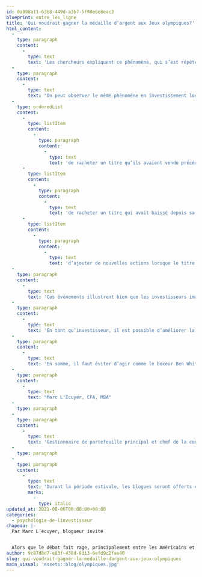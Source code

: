 ```yaml
---
id: 0a098a11-63b8-449d-a3b7-5f98e6e8eac3
blueprint: entre_les_ligne
title: 'Qui voudrait gagner la médaille d’argent aux Jeux olympiques?'
html_content:
  -
    type: paragraph
    content:
      -
        type: text
        text: 'Les chercheurs expliquent ce phénomène, qui s’est répété dans plusieurs autres événements, par la pensée contre-factuelle qui consiste à analyser quel aurait été le résultat si les événements s’étaient déroulés différemment; en d’autres mots, les athlètes se construisent une réalité alternative. Il est probablement plus facile pour le médaillé d’argent que le médaillé de bronze d’imaginer un scénario où il remporte la médaille d’or. À l’inverse, il est plus facile pour le médaillé de bronze de concevoir un script où il est exclu des médailles.'
  -
    type: paragraph
    content:
      -
        type: text
        text: "On peut observer le même phénomène en investissement lorsqu’on étudie les probabilités que les investisseurs rachètent un titre qu’ils ont déjà détenu dans leur portefeuille. Dans le cadre d’une étude réalisée en 2011 par Michal Ann Strahilevitz, Terrance Odean et Brad M. Barber, les données de deux courtiers ont été analysées. Les auteurs ont pu constater que les investisseurs étaient 50 % à 66 % plus susceptibles\_:"
  -
    type: orderedList
    content:
      -
        type: listItem
        content:
          -
            type: paragraph
            content:
              -
                type: text
                text: 'de racheter un titre qu’ils avaient vendu précédemment avec un gain;'
      -
        type: listItem
        content:
          -
            type: paragraph
            content:
              -
                type: text
                text: 'de racheter un titre qui avait baissé depuis sa vente;'
      -
        type: listItem
        content:
          -
            type: paragraph
            content:
              -
                type: text
                text: 'd’ajouter de nouvelles actions lorsque le titre avait baissé depuis l’achat.'
  -
    type: paragraph
    content:
      -
        type: text
        text: 'Ces événements illustrent bien que les investisseurs imaginent des scénarios dans leur tête en fonction des transactions passées et que les transactions réalisées par la suite ont pour objectif d’échapper à la déception et au regret en évitant, par exemple, de racheter des sociétés avec lesquelles ils ont perdu de l’argent au moment de la vente ou de racheter un titre qui a continué de monter depuis la vente. Ils auront plutôt tendance à rechercher des situations qui ont suscité des émotions positives, comme racheter un titre qui a baissé depuis la vente.'
  -
    type: paragraph
    content:
      -
        type: text
        text: 'En tant qu’investisseur, il est possible d’améliorer la gestion de son portefeuille en étant conscient de ce phénomène et en appliquant certaines techniques qui permettent d’amoindrir le contrecoup des émotions, comme écrire les raisons qui sous-tendent ses décisions d’investissement. En utilisant l’écriture, l’investisseur sollicitera la partie de son cerveau associée à la réflexion et au raisonnement, plutôt que le côté émotif de celui-ci.'
  -
    type: paragraph
    content:
      -
        type: text
        text: 'En somme, il faut éviter d’agir comme le boxeur Ben Whittaker qui n’a pas voulu porter sa médaille d’argent au cou lors de la remise des médailles à Tokyo dans la catégorie des mi-lourds car il prétend avoir perdu l’or plutôt que gagné l’argent. Il devrait plutôt se rappeler qu’il est le deuxième meilleur boxeur au monde dans sa catégorie.'
  -
    type: paragraph
    content:
      -
        type: text
        text: "Marc L'Écuyer, CFA, MBA"
  -
    type: paragraph
  -
    type: paragraph
    content:
      -
        type: text
        text: 'Gestionnaire de portefeuille principal et chef de la conformité, Associé'
  -
    type: paragraph
  -
    type: paragraph
    content:
      -
        type: text
        text: 'Durant la période estivale, les blogues seront offerts en exclusivité sur COTE 100+.'
        marks:
          -
            type: italic
updated_at: 2021-08-06T00:00:00+00:00
categories:
  - psychologie-de-linvestisseur
chapeau: |-
  Par Marc L’écuyer, blogueur invité


  Alors que le débat fait rage, principalement entre les Américains et le reste de la planète, sur la façon de comptabiliser le champion des médailles aux Olympiques, à savoir si c’est le nombre de médailles d’or ou le total des médailles qui importe, il peut être intéressant d’analyser l’impact psychologique sur les athlètes de terminer sur la deuxième ou troisième marche du podium. En effet, une étude des chercheurs Vicki Medvec, Scott Madey et Tom Gilovich, réalisée en 1995 à la suite des Jeux olympiques de Barcelone et repris dans un blog du CFA Institute, a révélé que les athlètes qui gagnent l’or sont généralement plus heureux que ceux qui terminent au deuxième ou troisième rang. Cependant, le gagnant de la médaille de bronze est régulièrement plus heureux que le médaillé d’argent.
author: 9c87d8d7-e83f-438d-8d13-6efd9c2fae40
slug: qui-voudrait-gagner-la-medaille-dargent-aux-jeux-olympiques
main_visual: 'assets::blog/olympiques.jpg'
---
```

